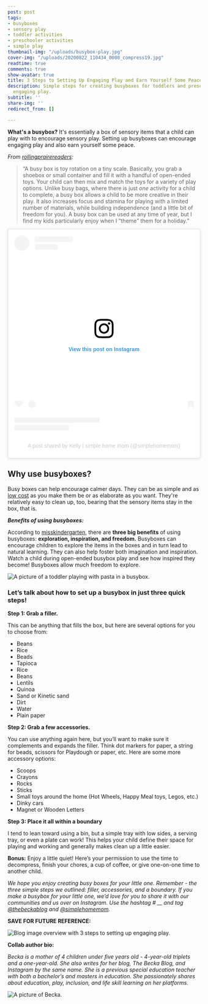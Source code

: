 ```yaml
---
post: post
tags:
- busyboxes
- sensory play
- toddler activities
- preschooler activities
- simple play
thumbnail-img: "/uploads/busybox-play.jpg"
cover-img: "/uploads/20200822_110434_0000_compress19.jpg"
readtime: true
comments: true
show-avatar: true
title: 3 Steps to Setting Up Engaging Play and Earn Yourself Some Peace
description: Simple steps for creating busyboxes for toddlers and preschoolers for
  engaging play.
subtitle: ''
share-img: ''
redirect_from: []

---
```

**What's a busybox?** It's essentially a box of sensory items that a child can play with to encourage sensory play. Setting up busyboxes can encourage engaging play and also earn yourself some peace.

_From_ [_rollingprairereaders_](https://rollingprairiereaders.com/busy-box-for-kids/)_:_

> “A busy box is toy rotation on a tiny scale. Basically, you grab a shoebox or small container and fill it with a handful of open-ended toys. Your child can then mix and match the toys for a variety of play options. Unlike busy bags, where there is just _one_ activity for a child to complete, a busy box allows a child to be more creative in their play. It also increases focus and stamina for playing with a limited number of materials, while building independence (and a little bit of freedom for you). A busy box can be used at any time of year, but I find my kids particularly enjoy when I “theme” them for a holiday.”

<blockquote class="instagram-media" data-instgrm-permalink="https://www.instagram.com/reel/COslkbjBSUD/?utm_source=ig_embed&utm_campaign=loading" data-instgrm-version="13" style=" background:#FFF; border:0; border-radius:3px; box-shadow:0 0 1px 0 rgba(0,0,0,0.5),0 1px 10px 0 rgba(0,0,0,0.15); margin: 1px; max-width:540px; min-width:326px; padding:0; width:99.375%; width:-webkit-calc(100% - 2px); width:calc(100% - 2px);"><div style="padding:16px;"> <a href="https://www.instagram.com/reel/COslkbjBSUD/?utm_source=ig_embed&utm_campaign=loading" style=" background:#FFFFFF; line-height:0; padding:0 0; text-align:center; text-decoration:none; width:100%;" target="_blank"> <div style=" display: flex; flex-direction: row; align-items: center;"> <div style="background-color: #F4F4F4; border-radius: 50%; flex-grow: 0; height: 40px; margin-right: 14px; width: 40px;"></div> <div style="display: flex; flex-direction: column; flex-grow: 1; justify-content: center;"> <div style=" background-color: #F4F4F4; border-radius: 4px; flex-grow: 0; height: 14px; margin-bottom: 6px; width: 100px;"></div> <div style=" background-color: #F4F4F4; border-radius: 4px; flex-grow: 0; height: 14px; width: 60px;"></div></div></div><div style="padding: 19% 0;"></div> <div style="display:block; height:50px; margin:0 auto 12px; width:50px;"><svg width="50px" height="50px" viewBox="0 0 60 60" version="1.1" xmlns="https://www.w3.org/2000/svg" xmlns:xlink="https://www.w3.org/1999/xlink"><g stroke="none" stroke-width="1" fill="none" fill-rule="evenodd"><g transform="translate(-511.000000, -20.000000)" fill="#000000"><g><path d="M556.869,30.41 C554.814,30.41 553.148,32.076 553.148,34.131 C553.148,36.186 554.814,37.852 556.869,37.852 C558.924,37.852 560.59,36.186 560.59,34.131 C560.59,32.076 558.924,30.41 556.869,30.41 M541,60.657 C535.114,60.657 530.342,55.887 530.342,50 C530.342,44.114 535.114,39.342 541,39.342 C546.887,39.342 551.658,44.114 551.658,50 C551.658,55.887 546.887,60.657 541,60.657 M541,33.886 C532.1,33.886 524.886,41.1 524.886,50 C524.886,58.899 532.1,66.113 541,66.113 C549.9,66.113 557.115,58.899 557.115,50 C557.115,41.1 549.9,33.886 541,33.886 M565.378,62.101 C565.244,65.022 564.756,66.606 564.346,67.663 C563.803,69.06 563.154,70.057 562.106,71.106 C561.058,72.155 560.06,72.803 558.662,73.347 C557.607,73.757 556.021,74.244 553.102,74.378 C549.944,74.521 548.997,74.552 541,74.552 C533.003,74.552 532.056,74.521 528.898,74.378 C525.979,74.244 524.393,73.757 523.338,73.347 C521.94,72.803 520.942,72.155 519.894,71.106 C518.846,70.057 518.197,69.06 517.654,67.663 C517.244,66.606 516.755,65.022 516.623,62.101 C516.479,58.943 516.448,57.996 516.448,50 C516.448,42.003 516.479,41.056 516.623,37.899 C516.755,34.978 517.244,33.391 517.654,32.338 C518.197,30.938 518.846,29.942 519.894,28.894 C520.942,27.846 521.94,27.196 523.338,26.654 C524.393,26.244 525.979,25.756 528.898,25.623 C532.057,25.479 533.004,25.448 541,25.448 C548.997,25.448 549.943,25.479 553.102,25.623 C556.021,25.756 557.607,26.244 558.662,26.654 C560.06,27.196 561.058,27.846 562.106,28.894 C563.154,29.942 563.803,30.938 564.346,32.338 C564.756,33.391 565.244,34.978 565.378,37.899 C565.522,41.056 565.552,42.003 565.552,50 C565.552,57.996 565.522,58.943 565.378,62.101 M570.82,37.631 C570.674,34.438 570.167,32.258 569.425,30.349 C568.659,28.377 567.633,26.702 565.965,25.035 C564.297,23.368 562.623,22.342 560.652,21.575 C558.743,20.834 556.562,20.326 553.369,20.18 C550.169,20.033 549.148,20 541,20 C532.853,20 531.831,20.033 528.631,20.18 C525.438,20.326 523.257,20.834 521.349,21.575 C519.376,22.342 517.703,23.368 516.035,25.035 C514.368,26.702 513.342,28.377 512.574,30.349 C511.834,32.258 511.326,34.438 511.181,37.631 C511.035,40.831 511,41.851 511,50 C511,58.147 511.035,59.17 511.181,62.369 C511.326,65.562 511.834,67.743 512.574,69.651 C513.342,71.625 514.368,73.296 516.035,74.965 C517.703,76.634 519.376,77.658 521.349,78.425 C523.257,79.167 525.438,79.673 528.631,79.82 C531.831,79.965 532.853,80.001 541,80.001 C549.148,80.001 550.169,79.965 553.369,79.82 C556.562,79.673 558.743,79.167 560.652,78.425 C562.623,77.658 564.297,76.634 565.965,74.965 C567.633,73.296 568.659,71.625 569.425,69.651 C570.167,67.743 570.674,65.562 570.82,62.369 C570.966,59.17 571,58.147 571,50 C571,41.851 570.966,40.831 570.82,37.631"></path></g></g></g></svg></div><div style="padding-top: 8px;"> <div style=" color:#3897f0; font-family:Arial,sans-serif; font-size:14px; font-style:normal; font-weight:550; line-height:18px;"> View this post on Instagram</div></div><div style="padding: 12.5% 0;"></div> <div style="display: flex; flex-direction: row; margin-bottom: 14px; align-items: center;"><div> <div style="background-color: #F4F4F4; border-radius: 50%; height: 12.5px; width: 12.5px; transform: translateX(0px) translateY(7px);"></div> <div style="background-color: #F4F4F4; height: 12.5px; transform: rotate(-45deg) translateX(3px) translateY(1px); width: 12.5px; flex-grow: 0; margin-right: 14px; margin-left: 2px;"></div> <div style="background-color: #F4F4F4; border-radius: 50%; height: 12.5px; width: 12.5px; transform: translateX(9px) translateY(-18px);"></div></div><div style="margin-left: 8px;"> <div style=" background-color: #F4F4F4; border-radius: 50%; flex-grow: 0; height: 20px; width: 20px;"></div> <div style=" width: 0; height: 0; border-top: 2px solid transparent; border-left: 6px solid #f4f4f4; border-bottom: 2px solid transparent; transform: translateX(16px) translateY(-4px) rotate(30deg)"></div></div><div style="margin-left: auto;"> <div style=" width: 0px; border-top: 8px solid #F4F4F4; border-right: 8px solid transparent; transform: translateY(16px);"></div> <div style=" background-color: #F4F4F4; flex-grow: 0; height: 12px; width: 16px; transform: translateY(-4px);"></div> <div style=" width: 0; height: 0; border-top: 8px solid #F4F4F4; border-left: 8px solid transparent; transform: translateY(-4px) translateX(8px);"></div></div></div> <div style="display: flex; flex-direction: column; flex-grow: 1; justify-content: center; margin-bottom: 24px;"> <div style=" background-color: #F4F4F4; border-radius: 4px; flex-grow: 0; height: 14px; margin-bottom: 6px; width: 224px;"></div> <div style=" background-color: #F4F4F4; border-radius: 4px; flex-grow: 0; height: 14px; width: 144px;"></div></div></a><p style=" color:#c9c8cd; font-family:Arial,sans-serif; font-size:14px; line-height:17px; margin-bottom:0; margin-top:8px; overflow:hidden; padding:8px 0 7px; text-align:center; text-overflow:ellipsis; white-space:nowrap;"><a href="https://www.instagram.com/reel/COslkbjBSUD/?utm_source=ig_embed&utm_campaign=loading" style=" color:#c9c8cd; font-family:Arial,sans-serif; font-size:14px; font-style:normal; font-weight:normal; line-height:17px; text-decoration:none;" target="_blank">A post shared by Kelly | simple home mom (@simplehomemom)</a></p></div></blockquote> <script async src="//www.instagram.com/embed.js"></script>

## Why use busyboxes?

Busy boxes can help encourage calmer days. They can be as simple and as [low cost](https://www.busybudgeter.com/cheap-dollar-store-busy-boxes/) as you make them be or as elaborate as you want. They're relatively easy to clean up, too, bearing that the sensory items stay in the box, that is.

**_Benefits of using busyboxes:_**

According to [misskindergarten](https://misskindergarten.com/busy-boxes-for-your-homeschool/), there are **three big benefits** of using busyboxes: **exploration, inspiration, and freedom.** Busyboxes can encourage children to explore the items in the boxes and in turn lead to natural learning. They can also help foster both imagination and inspiration. Watch a child during open-ended busybox play and see how inspired they become! Busyboxes allow much freedom to explore.

![A picture of a toddler playing with pasta in a busybox.](/uploads/busybox-play.jpg "3 Steps to Setting Up Engaging Play and Earn Yourself Some Peace SHM2")

### Let’s talk about how to set up a busybox in just **three quick steps!**

**Step 1: Grab a filler.**

This can be anything that fills the box, but here are several options for you to choose from:

* Beans
* Rice
* Beads
* Tapioca
* Rice
* Beans
* Lentils
* Quinoa
* Sand or Kinetic sand
* Dirt
* Water
* Plain paper

**Step 2: Grab a few accessories.**

You can use anything again here, but you’ll want to make sure it complements and expands the filler. Think dot markers for paper, a string for beads, scissors for Playdough or paper, etc. Here are some more accessory options:

* Scoops
* Crayons
* Rocks
* Sticks
* Small toys around the home (Hot Wheels, Happy Meal toys, Legos, etc.)
* Dinky cars
* Magnet or Wooden Letters

**Step 3: Place it all within a boundary**

I tend to lean toward using a bin, but a simple tray with low sides, a serving tray, or even a plate can work! This helps your child define their space for playing and working and generally makes clean up a little easier.

**Bonus:** Enjoy a little quiet! Here’s your permission to use the time to decompress, finish your chores, a cup of coffee, or give one-on-one time to another child.

_We hope you enjoy creating busy boxes for your little one. Remember - the three simple steps we outlined: filler, accessories, and a boundary. If you make a busybox for your little one, we’d love for you to share it with our communities and us over on Instagram. Use the hashtag # __ and tag_ [_@thebeckablog_](https://www.instagram.com/thebeckablog) _and_ [_@simplehomemom_](https://www.instagram.com/simplehomemom)_._

**SAVE FOR FUTURE REFERENCE:**

![Blog image overview with 3 steps to setting up engaging play.](/uploads/pink-gold-simple-minimalist-clean-spring-blog-pinterest-graphic.jpg "3 Steps to Setting Up Engaging Play and Earn Yourself Some Peace SHM")

**Collab author bio:**

_Becka is a mother of 4 children under five years old - 4-year-old triplets and a one-year-old. She also writes for her blog, The Becka Blog, and Instagram by the same name. She is a previous special education teacher with both a bachelor’s and masters in education. She passionately shares about education, play, inclusion, and life skill learning on her platforms._

![A picture of Becka.](/uploads/becka-thebeckablog.jpg "A picture of Becka.")
